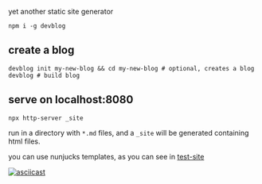 yet another static site generator

```
npm i -g devblog
```

## create a blog

```
devblog init my-new-blog && cd my-new-blog # optional, creates a blog
devblog # build blog
```

## serve on localhost:8080

```
npx http-server _site
```

run in a directory with `*.md` files, and a `_site` will be generated containing html files.

you can use nunjucks templates, as you can see in [test-site](https://github.com/christian-fei/devblog/tree/master/test/test-site)

[![asciicast](https://asciinema.org/a/aUEeBmo0ev9TOZHsStiNyojvs.svg)](https://asciinema.org/a/aUEeBmo0ev9TOZHsStiNyojvs)